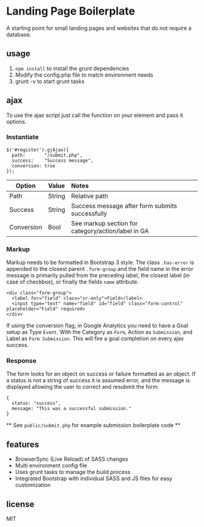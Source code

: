 Landing Page Boilerplate
===
A starting point for small landing pages and websites that do not require a database.  

## usage

1. `npm install` to install the grunt dependencies
2. Modify the config.php file to match environment needs
3. grunt -v to start grunt tasks

## ajax

To use the ajax script just call the function on your element and pass it options.

### Instantiate
```
$('#register').gjAjax({
  path:       "/submit.php",
  success:    "Success message",
  conversion: true
});
```

| Option        | Value         | Notes                                              |
| ------------- |:--------------|:---------------------------------------------------|
| Path          | String        | Relative path                                      |
| Success       | String        | Success message after form submits successfully    |
| Conversion    | Bool          | See markup section for category/action/label in GA |

### Markup

Markup needs to be formatted in Bootstrap 3 style. The class `.has-error` is appended to the closest parent `.form-group` and the field name in the error message is primarily pulled from the preceding label, the closest label (in case of checkbox), or finally the fields `name` attribute.

```
<div class="form-group">
  <label for="field" class="sr-only">Field</label>
  <input type="text" name="field" id="field" class="form-control" placeholder="Field" required>
</div>
```

If using the conversion flag, in Google Analytics you need to have a Goal setup as Type `Event`. With the Category as `Form`, Action as `Submission`, and Label as `Form Submission`. This will fire a goal completion on every ajax success.

### Response

The form looks for an object on success or failure formatted as an object. If a status is not a string of success it is assumed error, and the message is displayed allowing the user to correct and resubmit the form.

```
{
  status: "success",
  message: "This was a successful submission."
}
```

** See `public/submit.php` for example submission boilerplate code **

## features

- BrowserSync (Live Reload) of SASS changes
- Multi environment config file
- Uses grunt tasks to manage the build process
- Integrated Bootstrap with individual SASS and JS files for easy customization

## license

MIT